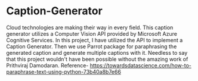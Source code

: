 # Caption-Generator
Cloud technologies are making their way in every field. This caption generator utilizes a Computer Vision API provided by Microsoft Azure Cognitive Services. In this project, I have utilized the API to implement a Caption Generator. Then we use Parrot package for paraphrasing the generated caption and generate multiple captions with it. 
Needless to say that this project wouldn't have been possible without the amazing work of Prithviraj Damodaran.
Reference- https://towardsdatascience.com/how-to-paraphrase-text-using-python-73b40a8b7e66
